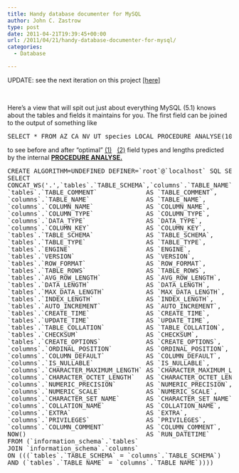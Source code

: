 ```yaml
---
title: Handy database documenter for MySQL
author: John C. Zastrow
type: post
date: 2011-04-21T19:39:45+00:00
url: /2011/04/21/handy-database-documenter-for-mysql/
categories:
  - Database

---
```

UPDATE: see the next iteration on this project <a title="Handy database documenter/profiler for mysql, cont." href="http://northredoubt.com/n/2011/07/18/handy-database-documenterprofiler-for-mysql-cont/" target="_blank">[here]</a>

&nbsp;

Here&#8217;s a view that will spit out just about everything MySQL (5.1) knows about the tables and fields it maintains for you. The first field can be joined to the output of something like

<pre>SELECT * FROM AZ_CA_NV_UT_species_LOCAL PROCEDURE ANALYSE(10000, 4000);</pre>

to see before and after &#8220;optimal&#8221; <a href="http://www.mysqlperformanceblog.com/2009/03/23/procedure-analyse/" target="_blank">(1)</a>   <a href="http://dave-stokes.blogspot.com/2008/02/procedure-analyse.html" target="_blank">(2)</a> field types and lengths predicted by the internal <span style="text-decoration: underline;"><strong>PROCEDURE ANALYSE.</strong></span>

<pre>CREATE ALGORITHM=UNDEFINED DEFINER=`root`@`localhost` SQL SECURITY DEFINER VIEW `v_field_table_data` AS
SELECT
CONCAT_WS('.',`tables`.`TABLE_SCHEMA`,`columns`.`TABLE_NAME`,`columns`.`COLUMN_NAME`) AS `FIELD_NAME`,
`tables`.`TABLE_COMMENT`             AS `TABLE_COMMENT`,
`columns`.`TABLE_NAME`               AS `TABLE_NAME`,
`columns`.`COLUMN_NAME`              AS `COLUMN_NAME`,
`columns`.`COLUMN_TYPE`              AS `COLUMN_TYPE`,
`columns`.`DATA_TYPE`                AS `DATA_TYPE`,
`columns`.`COLUMN_KEY`               AS `COLUMN_KEY`,
`tables`.`TABLE_SCHEMA`              AS `TABLE_SCHEMA`,
`tables`.`TABLE_TYPE`                AS `TABLE_TYPE`,
`tables`.`ENGINE`                    AS `ENGINE`,
`tables`.`VERSION`                   AS `VERSION`,
`tables`.`ROW_FORMAT`                AS `ROW_FORMAT`,
`tables`.`TABLE_ROWS`                AS `TABLE_ROWS`,
`tables`.`AVG_ROW_LENGTH`            AS `AVG_ROW_LENGTH`,
`tables`.`DATA_LENGTH`               AS `DATA_LENGTH`,
`tables`.`MAX_DATA_LENGTH`           AS `MAX_DATA_LENGTH`,
`tables`.`INDEX_LENGTH`              AS `INDEX_LENGTH`,
`tables`.`AUTO_INCREMENT`            AS `AUTO_INCREMENT`,
`tables`.`CREATE_TIME`               AS `CREATE_TIME`,
`tables`.`UPDATE_TIME`               AS `UPDATE_TIME`,
`tables`.`TABLE_COLLATION`           AS `TABLE_COLLATION`,
`tables`.`CHECKSUM`                  AS `CHECKSUM`,
`tables`.`CREATE_OPTIONS`            AS `CREATE_OPTIONS`,
`columns`.`ORDINAL_POSITION`         AS `ORDINAL_POSITION`,
`columns`.`COLUMN_DEFAULT`           AS `COLUMN_DEFAULT`,
`columns`.`IS_NULLABLE`              AS `IS_NULLABLE`,
`columns`.`CHARACTER_MAXIMUM_LENGTH` AS `CHARACTER_MAXIMUM_LENGTH`,
`columns`.`CHARACTER_OCTET_LENGTH`   AS `CHARACTER_OCTET_LENGTH`,
`columns`.`NUMERIC_PRECISION`        AS `NUMERIC_PRECISION`,
`columns`.`NUMERIC_SCALE`            AS `NUMERIC_SCALE`,
`columns`.`CHARACTER_SET_NAME`       AS `CHARACTER_SET_NAME`,
`columns`.`COLLATION_NAME`           AS `COLLATION_NAME`,
`columns`.`EXTRA`                    AS `EXTRA`,
`columns`.`PRIVILEGES`               AS `PRIVILEGES`,
`columns`.`COLUMN_COMMENT`           AS `COLUMN_COMMENT`,
NOW()                                AS `RUN_DATETIME`
FROM (`information_schema`.`tables`
JOIN `information_schema`.`columns`
ON (((`tables`.`TABLE_SCHEMA` = `columns`.`TABLE_SCHEMA`)
AND (`tables`.`TABLE_NAME` = `columns`.`TABLE_NAME`))))</pre>

<div class="zemanta-pixie">
  <img class="zemanta-pixie-img" src="http://img.zemanta.com/pixy.gif?x-id=8a34e3ac-a0c2-8733-86c6-ebf35beb73af" alt="" />
</div>